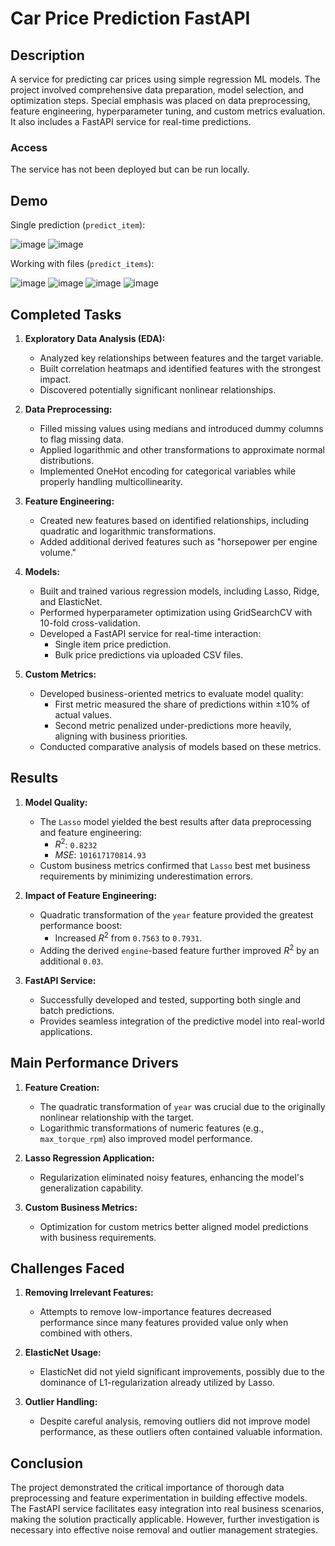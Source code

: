 # Car Price Prediction FastAPI

## Description

A service for predicting car prices using simple regression ML models. The project involved comprehensive data preparation, model selection, and optimization steps. Special emphasis was placed on data preprocessing, feature engineering, hyperparameter tuning, and custom metrics evaluation. It also includes a FastAPI service for real-time predictions.

### Access

The service has not been deployed but can be run locally.

## Demo

Single prediction (`predict_item`):

![image](https://github.com/user-attachments/assets/77c5d02b-6576-43f4-9598-79a97f9136cd)
![image](https://github.com/user-attachments/assets/09c491a0-21b2-4d62-8df3-9d4b6b7db089)

Working with files (`predict_items`):

![image](https://github.com/user-attachments/assets/e9c570fd-d09c-4828-b274-1f2b812d3785)
![image](https://github.com/user-attachments/assets/6f64fde6-03a9-473f-8a42-58953fd80af0)
![image](https://github.com/user-attachments/assets/c8df9c99-48d6-47d6-958e-cd75a3b14fc4)
![image](https://github.com/user-attachments/assets/c6285115-78c6-4db7-9d8e-85714f42e74d)

## Completed Tasks

1. **Exploratory Data Analysis (EDA):**
   - Analyzed key relationships between features and the target variable.
   - Built correlation heatmaps and identified features with the strongest impact.
   - Discovered potentially significant nonlinear relationships.

2. **Data Preprocessing:**
   - Filled missing values using medians and introduced dummy columns to flag missing data.
   - Applied logarithmic and other transformations to approximate normal distributions.
   - Implemented OneHot encoding for categorical variables while properly handling multicollinearity.

3. **Feature Engineering:**
   - Created new features based on identified relationships, including quadratic and logarithmic transformations.
   - Added additional derived features such as "horsepower per engine volume."

4. **Models:**
   - Built and trained various regression models, including Lasso, Ridge, and ElasticNet.
   - Performed hyperparameter optimization using GridSearchCV with 10-fold cross-validation.
   - Developed a FastAPI service for real-time interaction:
     - Single item price prediction.
     - Bulk price predictions via uploaded CSV files.

5. **Custom Metrics:**
   - Developed business-oriented metrics to evaluate model quality:
     - First metric measured the share of predictions within ±10% of actual values.
     - Second metric penalized under-predictions more heavily, aligning with business priorities.
   - Conducted comparative analysis of models based on these metrics.

## Results

1. **Model Quality:**
   - The `Lasso` model yielded the best results after data preprocessing and feature engineering:
     - $R^2$: `0.8232`
     - $MSE$: `101617170814.93`
   - Custom business metrics confirmed that `Lasso` best met business requirements by minimizing underestimation errors.

2. **Impact of Feature Engineering:**
   - Quadratic transformation of the `year` feature provided the greatest performance boost:
     - Increased $R^2$ from `0.7563` to `0.7931`.
   - Adding the derived `engine`-based feature further improved $R^2$ by an additional `0.03`.

3. **FastAPI Service:**
   - Successfully developed and tested, supporting both single and batch predictions.
   - Provides seamless integration of the predictive model into real-world applications.

## Main Performance Drivers

1. **Feature Creation:**
   - The quadratic transformation of `year` was crucial due to the originally nonlinear relationship with the target.
   - Logarithmic transformations of numeric features (e.g., `max_torque_rpm`) also improved model performance.

2. **Lasso Regression Application:**
   - Regularization eliminated noisy features, enhancing the model's generalization capability.

3. **Custom Business Metrics:**
   - Optimization for custom metrics better aligned model predictions with business requirements.

## Challenges Faced

1. **Removing Irrelevant Features:**
   - Attempts to remove low-importance features decreased performance since many features provided value only when combined with others.

2. **ElasticNet Usage:**
   - ElasticNet did not yield significant improvements, possibly due to the dominance of L1-regularization already utilized by Lasso.

3. **Outlier Handling:**
   - Despite careful analysis, removing outliers did not improve model performance, as these outliers often contained valuable information.

## Conclusion

The project demonstrated the critical importance of thorough data preprocessing and feature experimentation in building effective models. The FastAPI service facilitates easy integration into real business scenarios, making the solution practically applicable. However, further investigation is necessary into effective noise removal and outlier management strategies.
